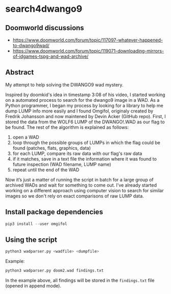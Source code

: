 
# search4dwango9

## Doomworld discussions

 - https://www.doomworld.com/forum/topic/117097-whatever-happened-to-dwango9wad/
 - https://www.doomworld.com/forum/topic/119071-downloading-mirrors-of-idgames-tspg-and-wad-archive/

## Abstract

My attempt to help solving the DWANGO9 wad mystery.

Inspired by doomkid's idea in timestamp 3:08 of his video, I started working on a automated process to search for the dwango9 image in a WAD. As a Python programmer, I began my process by looking for a library to help me dump LUMP info more easily and I found Omgifol, originaly created by Fredrik Johansson and now maintened by Devin Acker (GitHub repo). First, I stored the data from the WOLF6 LUMP of the DWANGO!.WAD as our flag to be found. The rest of the algorithm is explained as follows:

 1. open a WAD
 2. loop through the possible groups of LUMPs in which the flag could be found (patches, flats, graphics, data)
 2. for each LUMP, compare its raw data with our flag's raw data
 3. if it matches, save in a text file the information where it was found to future inspection (WAD filename, LUMP name)
 4. repeat until the end of the WAD

Now it’s just a matter of running the script in batch for a large group of archived WADs and wait for something to come out. I've already started working on a different approach using computer vision to search for similar images so we don't rely on exact comparisons of raw LUMP data.

## Install package dependencies

```python
pip3 install --user omgifol
```

## Using the script

```python
python3 wadparser.py <wadfile> <dumpfile>
```

Example:

```python
python3 wadparser.py doom2.wad findings.txt
```

In the example above, all findings will be stored in the `findings.txt` file (opened in append mode).

